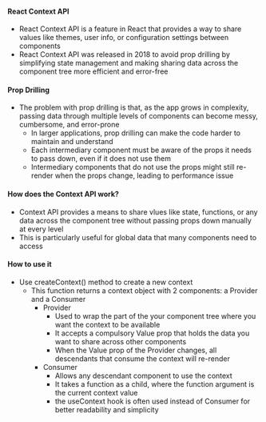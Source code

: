 #### React Context API
* React Context API is a feature in React that provides a way to share values like themes, user info, or configuration settings between components
* React Context API was released in 2018 to avoid prop drilling by simplifying state management and making sharing data across the component tree more efficient and error-free

#### Prop Drilling
* The problem with prop drilling is that, as the app grows in complexity, passing data through multiple levels of components can become messy, cumbersome, and error-prone
  * In larger applications, prop drilling can make the code harder to maintain and understand
  * Each intermediary component must be aware of the props it needs to pass down, even if it does not use them
  * Intermediary components that do not use the props might still re-render when the props change, leading to performance issue

#### How does the Context API work?
* Context API provides a means to share vlues like state, functions, or any data across the component tree without passing props down manually at every level
* This is particularly useful for global data that many components need to access

#### How to use it
* Use createContext() method to create a new context
  * This function returns a context object with 2 components: a Provider and a Consumer
    * Provider
      * Used to wrap the part of the your component tree where you want the context to be available
      * It accepts a compulsory Value prop that holds the data you want to share across other components
      * When the Value prop of the Provider changes, all descendants that consume the context will re-render
    * Consumer
      * Allows any descendant component to use the context
      * It takes a function as a child, where the function argument is the current context value
      * the useContext hook is often used instead of Consumer for better readability and simplicity
